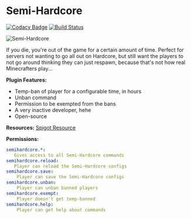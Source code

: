 Semi-Hardcore
======

[![Codacy Badge](https://api.codacy.com/project/badge/Grade/bff7f7ff407042e0bff53f644e90db91)](https://www.codacy.com/app/Fido2603/Semi-Hardcore?utm_source=github.com&amp;utm_medium=referral&amp;utm_content=Fido2603/Semi-Hardcore&amp;utm_campaign=Badge_Grade)
[![Build Status](https://travis-ci.com/Fido2603/Semi-Hardcore.svg?branch=master)](https://travis-ci.com/Fido2603/Semi-Hardcore)

![Semi-Hardcore](https://raw.githubusercontent.com/Fido2603/Semi-Hardcore/master/img/semihardcore-logo-big.png)

If you die, you're out of the game for a certain amount of time. Perfect for servers not wanting to go all out on Hardcore, but still want the players to not go around thinking they can just respawn, because that's not how real Minecrafters play...

**Plugin Features:**
*  Temp-ban of player for a configurable time, in hours
*  Unban command
*  Permission to be exempted from the bans
*  A very inactive developer, hehe
*  Open-source

**Resources:**
[Spigot Resource](https://www.spigotmc.org/resources/semi-hardcore.67618/)

**Permissions:**
```YAML
semihardcore.*:
   Gives access to all Semi-Hardcore commands
semihardcore.reload:
   Player can reload the Semi-Hardcore configs
semihardcore.save:
    Player can save the Semi-Hardcore configs
semihardcore.unban:
    Player can unban banned players
semihardcore.exempt:
    Player doesn't get temp-banned
semihardcore.help:
    Player can get help about commands
```
